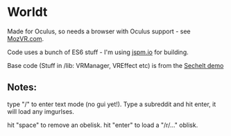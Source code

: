 # Worldt

Made for Oculus, so needs a browser with Oculus support - see [MozVR.com](http://www.mozvr.com).

Code uses a bunch of ES6 stuff - I'm using [jspm.io](http://jspm.io/) for building.

Base code (Stuff in /lib: VRManager, VREffect etc) is from the [Sechelt demo](https://github.com/MozVR/sechelt)

## Notes:

type "/" to enter text mode (no gui yet!). Type a subreddit and hit enter, it will load any imgurlses.

hit "space" to remove an obelisk.
hit "enter" to load a "/r/..." oblisk.

